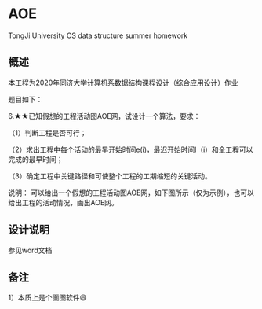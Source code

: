 # AOE
TongJi University CS data structure summer homework

## 概述

本工程为2020年同济大学计算机系数据结构课程设计（综合应用设计）作业

题目如下：

6.★★已知假想的工程活动图AOE网，试设计一个算法，要求：

（1）判断工程是否可行；

（2）求出工程中每个活动的最早开始时间e(i)，最迟开始时间l（i）和全工程可以完成的最早时间；

（3）确定工程中关键路径和可使整个工程的工期缩短的关键活动。

说明： 可以给出一个假想的工程活动图AOE网，如下图所示（仅为示例），也可以给出工程的活动情况，画出AOE网。

## 设计说明

参见word文档

## 备注

1）本质上是个画图软件😅
